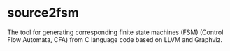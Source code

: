 # source2fsm
The tool for generating corresponding finite state machines (FSM) (Control Flow Automata, CFA) from C language code based on LLVM and Graphviz.
